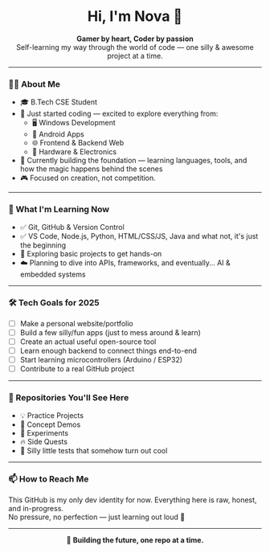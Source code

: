 <h1 align="center">Hi, I'm Nova 👋</h1>

<p align="center">
  <b>Gamer by heart, Coder by passion</b><br>
  Self-learning my way through the world of code — one silly & awesome project at a time.
</p>

---

### 👨‍💻 About Me
- 🎓 B.Tech CSE Student  
- 🚀 Just started coding — excited to explore everything from:
  - 🖥️ Windows Development
  - 📱 Android Apps
  - 🌐 Frontend & Backend Web
  - 🔧 Hardware & Electronics
- 🎯 Currently building the foundation — learning languages, tools, and how the magic happens behind the scenes
- 🎮 Focused on creation, not competition.

---

### 🧠 What I'm Learning Now
- ✅ Git, GitHub & Version Control
- ✅ VS Code, Node.js, Python, HTML/CSS/JS, Java and what not, it's just the beginning
- 🔄 Exploring basic projects to get hands-on
- ☁️ Planning to dive into APIs, frameworks, and eventually… AI & embedded systems

---

### 🛠️ Tech Goals for 2025
- [ ] Make a personal website/portfolio
- [ ] Build a few silly/fun apps (just to mess around & learn)
- [ ] Create an actual useful open-source tool
- [ ] Learn enough backend to connect things end-to-end
- [ ] Start learning microcontrollers (Arduino / ESP32)
- [ ] Contribute to a real GitHub project

---

### 📂 Repositories You'll See Here
- 💡 Practice Projects
- 🎯 Concept Demos
- 🤖 Experiments
- 🔥 Side Quests
- 🧪 Silly little tests that somehow turn out cool

---

### 📫 How to Reach Me
This GitHub is my only dev identity for now. Everything here is raw, honest, and in-progress.  
No pressure, no perfection — just learning out loud 🚧

---

<p align="center">
  🚀 <b>Building the future, one repo at a time.</b>
</p>
